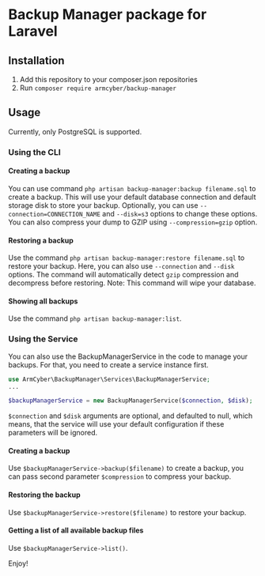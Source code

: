 # Backup Manager package for Laravel

## Installation
1. Add this repository to your composer.json repositories
2. Run `composer require armcyber/backup-manager`

## Usage
Currently, only PostgreSQL is supported.

### Using the CLI
#### Creating a backup
You can use command `php artisan backup-manager:backup filename.sql` to create a backup.
This will use your default database connection and default storage disk to store your backup. Optionally, you can use
`--connection=CONNECTION_NAME` and `--disk=s3` options to change these options.
You can also compress your dump to GZIP using `--compression=gzip` option.

#### Restoring a backup
Use the command `php artisan backup-manager:restore filename.sql` to restore your backup. 
Here, you can also use `--connection` and `--disk` options. The command will automatically detect `gzip` compression and
decompress before restoring.
Note: This command will wipe your database.

#### Showing all backups
Use the command `php artisan backup-manager:list`.

### Using the Service
You can also use the BackupManagerService in the code to manage your backups.
For that, you need to create a service instance first.
```php
use ArmCyber\BackupManager\Services\BackupManagerService;
...

$backupManagerService = new BackupManagerService($connection, $disk);
```
`$connection` and `$disk` arguments are optional, and defaulted to null, which means, that the service will use your default
configuration if these parameters will be ignored.

#### Creating a backup
Use `$backupManagerService->backup($filename)` to create a backup, you can pass second parameter `$compression` to compress
your backup.

#### Restoring the backup
Use `$backupManagerService->restore($filename)` to restore your backup.

#### Getting a list of all available backup files
Use `$backupManagerService->list()`.

Enjoy!